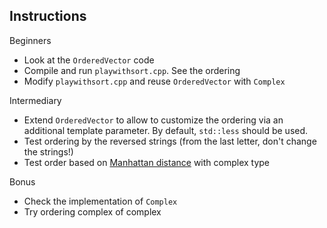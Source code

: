 
## Instructions

Beginners
* Look at the `OrderedVector` code
* Compile and run `playwithsort.cpp`. See the ordering
* Modify `playwithsort.cpp` and reuse `OrderedVector` with `Complex`

Intermediary
* Extend `OrderedVector` to allow to customize the ordering via an additional template parameter.
  By default, `std::less` should be used.
* Test ordering by the reversed strings (from the last letter, don't change the strings!)
* Test order based on [Manhattan distance](https://en.wikipedia.org/wiki/Taxicab_geometry) with complex type

Bonus
* Check the implementation of `Complex`
* Try ordering complex of complex
